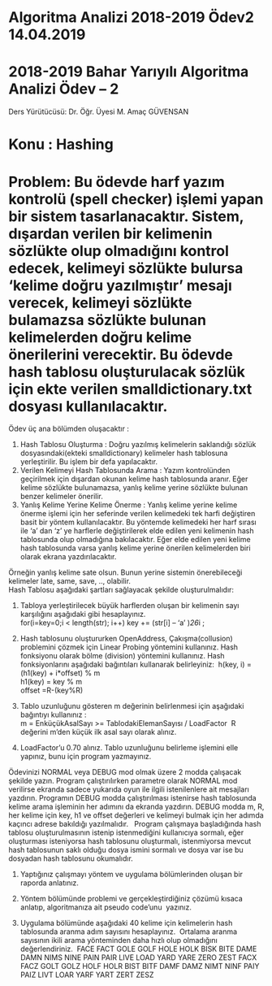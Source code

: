 # Algoritma Analizi 2018-2019 Ödev2 14.04.2019 

# 2018-2019 Bahar Yarıyılı  Algoritma Analizi   Ödev – 2 
 
Ders Yürütücüsü: Dr. Öğr. Üyesi M. Amaç GÜVENSAN  
 
 
# Konu : Hashing   
# Problem: Bu ödevde harf yazım kontrolü (spell checker) işlemi yapan bir sistem tasarlanacaktır. Sistem, dışardan verilen bir kelimenin sözlükte olup olmadığını kontrol edecek, kelimeyi sözlükte bulursa ‘kelime doğru yazılmıştır’ mesajı verecek, kelimeyi sözlükte bulamazsa sözlükte bulunan kelimelerden doğru kelime önerilerini verecektir. Bu ödevde hash tablosu oluşturulacak sözlük için ekte verilen smalldictionary.txt dosyası kullanılacaktır. 

Ödev üç ana bölümden oluşacaktır :  
1. Hash Tablosu Oluşturma : Doğru yazılmış kelimelerin saklandığı sözlük dosyasındaki(ekteki smalldictionary) kelimeler hash tablosuna yerleştirilir. Bu işlem bir defa yapılacaktır.  
2. Verilen Kelimeyi Hash Tablosunda Arama : Yazım kontrolünden geçirilmek için dışardan okunan kelime hash tablosunda aranır. Eğer kelime sözlükte bulunamazsa, yanlış kelime yerine sözlükte bulunan benzer kelimeler önerilir.  
3. Yanlış Kelime Yerine Kelime Önerme : Yanlış kelime yerine kelime önerme işlemi için her seferinde verilen kelimedeki tek harfi değiştiren basit bir yöntem kullanılacaktır. Bu yöntemde kelimedeki her harf sırası ile ‘a’ dan ‘z’ ye harflerle değiştirilerek elde edilen yeni kelimenin hash tablosunda olup olmadığına bakılacaktır. Eğer elde edilen yeni kelime hash tablosunda varsa yanlış kelime yerine önerilen kelimelerden biri olarak ekrana yazdırılacaktır.  

Örneğin yanlış kelime sate olsun. Bunun yerine sistemin önerebileceği kelimeler late, same, save, .., olabilir.  
Hash Tablosu aşağıdaki şartları sağlayacak şekilde oluşturulmalıdır:  
1. Tabloya yerleştirilecek büyük harflerden oluşan bir kelimenin sayı karşılığını aşağıdaki gibi hesaplayınız.  
for(i=key=0;i < length(str); i++) key += (str[i] – ‘a’ )*26*i ;  
  
2. Hash tablosunu oluştururken OpenAddress, Çakışma(collusion) problemini çözmek için Linear Probing yöntemini kullanınız. Hash fonksiyonu olarak bölme (division) yöntemini kullanınız. Hash fonksiyonlarını aşağıdaki bağıntıları kullanarak belirleyiniz:  
h(key, i) = (h1(key) + i*offset) % m  
h1(key) = key % m  
offset =R-(key%R) 

3. Tablo uzunluğunu gösteren m değerinin belirlenmesi için aşağıdaki bağıntıyı kullanınız :  
m = EnküçükAsalSayı >= TablodakiElemanSayısı / LoadFactor  
R değerini m’den küçük ilk asal sayı olarak alınız. 

4. LoadFactor’u 0.70 alınız. Tablo uzunluğunu belirleme işlemini elle yapınız, bunu için program yazmayınız.  
 
Ödevinizi NORMAL veya DEBUG mod olmak üzere 2 modda çalışacak şekilde yazın. Program çalıştırılırken parametre olarak NORMAL mod verilirse ekranda sadece yukarıda oyun ile ilgili istenilenlere ait mesajları yazdırın. Programın DEBUG modda çalıştırılması istenirse hash tablosunda kelime arama işleminin her adımını da ekranda yazdırın. DEBUG modda m, R, her kelime için key, h1 ve offset değerleri ve kelimeyi bulmak için her adımda kaçıncı adrese bakıldığı yazılmalıdır.   
Program çalışmaya başladığında hash tablosu oluşturulmasının istenip istenmediğini kullanıcıya sormalı, eğer oluşturması isteniyorsa hash tablosunu oluşturmalı, istenmiyorsa mevcut hash tablosunun saklı olduğu dosya ismini sormalı ve dosya var ise bu dosyadan hash tablosunu okumalıdır.   
1. Yaptığınız çalışmayı yöntem ve uygulama bölümlerinden oluşan bir raporda anlatınız.   

2. Yöntem bölümünde problemi ve gerçekleştirdiğiniz çözümü kısaca anlatıp, algoritmanıza ait 
pseudo code’unu  yazınız.   

3. Uygulama bölümünde aşağıdaki 40 kelime için kelimelerin hash tablosunda aranma adım 
sayısını hesaplayınız.  Ortalama aranma sayısının ikili arama yönteminden daha hızlı olup olmadığını değerlendiriniz.  FACE FACT GOLE GOLF HOLE HOLK BISK BITE DAME DAMN NIMS NINE PAIN PAIR LIVE LOAD YARD YARE ZERO ZEST FACX FACZ GOLT GOLZ HOLF HOLR BIST BITF DAMF DAMZ NIMT NINF PAIY PAIZ LIVT LOAR YARF YART ZERT ZESZ   
 
